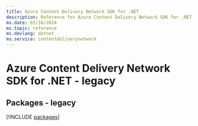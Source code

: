 ```yaml
---
title: Azure Content Delivery Network SDK for .NET
description: Reference for Azure Content Delivery Network SDK for .NET
ms.date: 03/18/2024
ms.topic: reference
ms.devlang: dotnet
ms.service: contentdeliverynetwork
---
```

# Azure Content Delivery Network SDK for .NET - legacy
## Packages - legacy
[!INCLUDE [packages](content-delivery-network-index.md)]